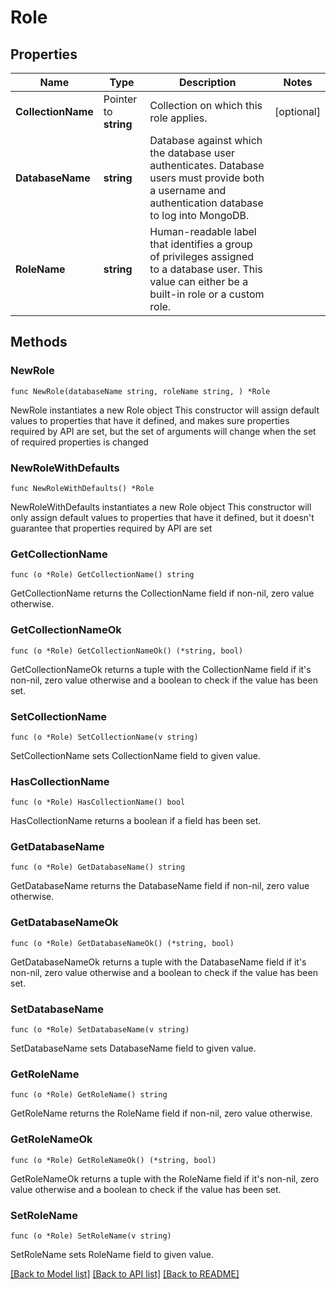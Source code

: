 # Role

## Properties

Name | Type | Description | Notes
------------ | ------------- | ------------- | -------------
**CollectionName** | Pointer to **string** | Collection on which this role applies. | [optional] 
**DatabaseName** | **string** | Database against which the database user authenticates. Database users must provide both a username and authentication database to log into MongoDB. | 
**RoleName** | **string** | Human-readable label that identifies a group of privileges assigned to a database user. This value can either be a built-in role or a custom role. | 

## Methods

### NewRole

`func NewRole(databaseName string, roleName string, ) *Role`

NewRole instantiates a new Role object
This constructor will assign default values to properties that have it defined,
and makes sure properties required by API are set, but the set of arguments
will change when the set of required properties is changed

### NewRoleWithDefaults

`func NewRoleWithDefaults() *Role`

NewRoleWithDefaults instantiates a new Role object
This constructor will only assign default values to properties that have it defined,
but it doesn't guarantee that properties required by API are set

### GetCollectionName

`func (o *Role) GetCollectionName() string`

GetCollectionName returns the CollectionName field if non-nil, zero value otherwise.

### GetCollectionNameOk

`func (o *Role) GetCollectionNameOk() (*string, bool)`

GetCollectionNameOk returns a tuple with the CollectionName field if it's non-nil, zero value otherwise
and a boolean to check if the value has been set.

### SetCollectionName

`func (o *Role) SetCollectionName(v string)`

SetCollectionName sets CollectionName field to given value.

### HasCollectionName

`func (o *Role) HasCollectionName() bool`

HasCollectionName returns a boolean if a field has been set.

### GetDatabaseName

`func (o *Role) GetDatabaseName() string`

GetDatabaseName returns the DatabaseName field if non-nil, zero value otherwise.

### GetDatabaseNameOk

`func (o *Role) GetDatabaseNameOk() (*string, bool)`

GetDatabaseNameOk returns a tuple with the DatabaseName field if it's non-nil, zero value otherwise
and a boolean to check if the value has been set.

### SetDatabaseName

`func (o *Role) SetDatabaseName(v string)`

SetDatabaseName sets DatabaseName field to given value.


### GetRoleName

`func (o *Role) GetRoleName() string`

GetRoleName returns the RoleName field if non-nil, zero value otherwise.

### GetRoleNameOk

`func (o *Role) GetRoleNameOk() (*string, bool)`

GetRoleNameOk returns a tuple with the RoleName field if it's non-nil, zero value otherwise
and a boolean to check if the value has been set.

### SetRoleName

`func (o *Role) SetRoleName(v string)`

SetRoleName sets RoleName field to given value.



[[Back to Model list]](../README.md#documentation-for-models) [[Back to API list]](../README.md#documentation-for-api-endpoints) [[Back to README]](../README.md)


